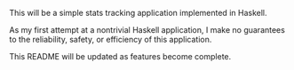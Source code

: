 This will be a simple stats tracking application implemented in Haskell.

As my first attempt at a nontrivial Haskell application, I make no guarantees
to the reliability, safety, or efficiency of this application.

This README will be updated as features become complete.
